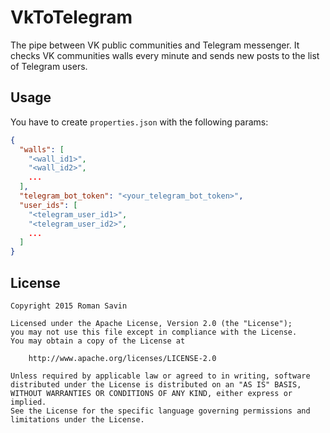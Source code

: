 # VkToTelegram

The pipe between VK public communities and Telegram messenger. It checks VK communities walls every minute and sends
 new posts to the list of Telegram users.


## Usage

You have to create `properties.json` with the following params:

```json
{
  "walls": [
    "<wall_id1>",
    "<wall_id2>",
    ...
  ],
  "telegram_bot_token": "<your_telegram_bot_token>",
  "user_ids": [
    "<telegram_user_id1>",
    "<telegram_user_id2>",
    ...
  ]
}
```

## License

    Copyright 2015 Roman Savin

    Licensed under the Apache License, Version 2.0 (the "License");
    you may not use this file except in compliance with the License.
    You may obtain a copy of the License at

        http://www.apache.org/licenses/LICENSE-2.0

    Unless required by applicable law or agreed to in writing, software
    distributed under the License is distributed on an "AS IS" BASIS,
    WITHOUT WARRANTIES OR CONDITIONS OF ANY KIND, either express or implied.
    See the License for the specific language governing permissions and
    limitations under the License.





